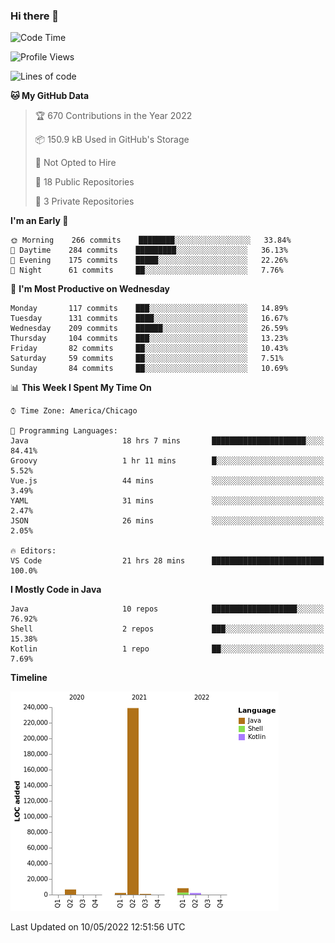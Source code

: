 ### Hi there 👋


<!--START_SECTION:waka-->
![Code Time](http://img.shields.io/badge/Code%20Time-2%2C246%20hrs%2020%20mins-blue)

![Profile Views](http://img.shields.io/badge/Profile%20Views-0-blue)

![Lines of code](https://img.shields.io/badge/From%20Hello%20World%20I%27ve%20Written-259%20Thousand%20lines%20of%20code-blue)

**🐱 My GitHub Data** 

> 🏆 670 Contributions in the Year 2022
 > 
> 📦 150.9 kB Used in GitHub's Storage 
 > 
> 🚫 Not Opted to Hire
 > 
> 📜 18 Public Repositories 
 > 
> 🔑 3 Private Repositories  
 > 
**I'm an Early 🐤** 

```text
🌞 Morning    266 commits    ████████░░░░░░░░░░░░░░░░░   33.84% 
🌆 Daytime    284 commits    █████████░░░░░░░░░░░░░░░░   36.13% 
🌃 Evening    175 commits    █████░░░░░░░░░░░░░░░░░░░░   22.26% 
🌙 Night      61 commits     ██░░░░░░░░░░░░░░░░░░░░░░░   7.76%

```
📅 **I'm Most Productive on Wednesday** 

```text
Monday       117 commits    ███░░░░░░░░░░░░░░░░░░░░░░   14.89% 
Tuesday      131 commits    ████░░░░░░░░░░░░░░░░░░░░░   16.67% 
Wednesday    209 commits    ██████░░░░░░░░░░░░░░░░░░░   26.59% 
Thursday     104 commits    ███░░░░░░░░░░░░░░░░░░░░░░   13.23% 
Friday       82 commits     ██░░░░░░░░░░░░░░░░░░░░░░░   10.43% 
Saturday     59 commits     ██░░░░░░░░░░░░░░░░░░░░░░░   7.51% 
Sunday       84 commits     ██░░░░░░░░░░░░░░░░░░░░░░░   10.69%

```


📊 **This Week I Spent My Time On** 

```text
⌚︎ Time Zone: America/Chicago

💬 Programming Languages: 
Java                     18 hrs 7 mins       █████████████████████░░░░   84.41% 
Groovy                   1 hr 11 mins        █░░░░░░░░░░░░░░░░░░░░░░░░   5.52% 
Vue.js                   44 mins             ░░░░░░░░░░░░░░░░░░░░░░░░░   3.49% 
YAML                     31 mins             ░░░░░░░░░░░░░░░░░░░░░░░░░   2.47% 
JSON                     26 mins             ░░░░░░░░░░░░░░░░░░░░░░░░░   2.05%

🔥 Editors: 
VS Code                  21 hrs 28 mins      █████████████████████████   100.0%

```

**I Mostly Code in Java** 

```text
Java                     10 repos            ███████████████████░░░░░░   76.92% 
Shell                    2 repos             ███░░░░░░░░░░░░░░░░░░░░░░   15.38% 
Kotlin                   1 repo              ██░░░░░░░░░░░░░░░░░░░░░░░   7.69%

```


**Timeline**

![Chart not found](https://raw.githubusercontent.com/powercasgamer/powercasgamer/master/charts/bar_graph.png) 


 Last Updated on 10/05/2022 12:51:56 UTC
<!--END_SECTION:waka-->
